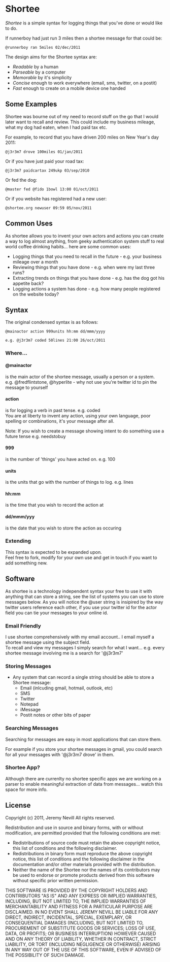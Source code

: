 # Shortee

*Shortee* is a simple syntax for logging things that you've done or would like to do.

If runnerboy had just run 3 miles then a shortee message for that could be:

    @runnerboy ran 5miles 02/dec/2011

The design aims for the Shortee syntax are: 

* *Readable* by a human
* *Parseable* by a computer
* *Memorable* by it's simplicity 
* *Concise* enough to work everywhere (email, sms, twitter, on a postit)
* *Fast* enough to create on a mobile device one handed

## Some Examples

Shortee was bourne out of my need to record stuff on the go that I would later want to recall and review.
This could include my business mileage, what my dog had eaten, when I had paid tax etc.

For example, to record that you have driven 200 miles on New Year's day 2011:

    @j3r3m7 drove 100miles 01/jan/2011

Or if you have just paid your road tax:

    @j3r3m7 paidcartax 249ukp 03/sep/2010

Or fed the dog:

    @master fed @fido 1bowl 13:00 01/oct/2011

Or if you website has registered had a new user:

    @shortee.org newuser 09:59 05/nov/2011

## Common Uses

As shortee allows you to invent your own actors and actions you can create a way to log almost anything, 
from geeky authentication system stuff to real world coffee drinking habits... here are some common uses:

* Logging things that you need to recall in the future - e.g. your business mileage over a month
* Reviewing things that you have done - e.g. when were my last three runs?
* Extracting trends on things that you have done - e.g. has the dog got his appetite back?
* Logging actions a system has done - e.g. how many people registered on the website today?
                                     
## Syntax

The original condensed syntax is as follows:

    @mainactor action 999units hh:mm dd/mmm/yyyy

    e.g. @j3r3m7 coded 50lines 21:00 26/oct/2011
    
### Where...

#### @mainactor
is the main actor of the shortee message, usually a person or a system.  
e.g. @fredflintstone, @hyperlite - why not use you're twitter id to pin the message to yourself

#### action
is for logging a verb in past tense. e.g. coded   
You are at liberty to invent any action, using your own language, poor spelling or combinations, it's your message after all.

Note: If you wish to create a message showing intent to do something use a future tense e.g. needstobuy

#### 999
is the number of 'things' you have acted on. e.g. 100

#### units
is the units that go with the number of things to log.  e.g. lines

#### hh:mm
is the time that you wish to record the action at

#### dd/mmm/yyy
is the date that you wish to store the action as occuring

### Extending

This syntax is expected to be expanded upon.  
Feel free to fork, modify for your own use and get in touch if you want to add something new.

## Software

As shortee is a technology independent syntax your free to use it with anything that can store a string, see the list of systems
you can use to store messages below.  As you will notice the @user string is insipired by the way twitter users reference each
other, if you use your twitter id for the actor field you can tie your messages to your online id.

### Email Friendly

I use shortee comprehensively with my email account..  I email myself a shortee message using the subject field.  
To recall and view my messages I simply search for what I want... e.g. every shortee message involving me is a search for '@j3r3m7'

### Storing Messages

* Any system that can record a single string should be able to store a Shortee message:
  * Email (inlcuding gmail, hotmail, outlook, etc)
  * SMS
  * Twitter
  * Notepad
  * iMessage
  * Postit notes or other bits of paper

### Searching Messages

Searching for messages are easy in most applications that can store them.

For example if you store your shortee messages in gmail, you could search for all your messages with '@j3r3m7 drove' in them.

### Shortee App?

Although there are currenlty no shortee specific apps we are working on a parser to enable 
meaningful extraction of data from messages... watch this space for more info.


## License

Copyright (c) 2011, Jeremy Nevill
All rights reserved.

Redistribution and use in source and binary forms, with or without
modification, are permitted provided that the following conditions are met:

  * Redistributions of source code must retain the above copyright notice, this list of conditions and the following disclaimer.
  * Redistributions in binary form must reproduce the above copyright notice, this list of conditions and the following disclaimer in the documentation and/or other materials provided with the distribution.
  * Neither the name of the Shortee nor the names of its contributors may be used to endorse or promote products derived from this software without specific prior written permission.

THIS SOFTWARE IS PROVIDED BY THE COPYRIGHT HOLDERS AND CONTRIBUTORS "AS IS" AND
ANY EXPRESS OR IMPLIED WARRANTIES, INCLUDING, BUT NOT LIMITED TO, THE IMPLIED
WARRANTIES OF MERCHANTABILITY AND FITNESS FOR A PARTICULAR PURPOSE ARE
DISCLAIMED. IN NO EVENT SHALL JEREMY NEVILL BE LIABLE FOR ANY
DIRECT, INDIRECT, INCIDENTAL, SPECIAL, EXEMPLARY, OR CONSEQUENTIAL DAMAGES
(INCLUDING, BUT NOT LIMITED TO, PROCUREMENT OF SUBSTITUTE GOODS OR SERVICES;
LOSS OF USE, DATA, OR PROFITS; OR BUSINESS INTERRUPTION) HOWEVER CAUSED AND
ON ANY THEORY OF LIABILITY, WHETHER IN CONTRACT, STRICT LIABILITY, OR TORT
(INCLUDING NEGLIGENCE OR OTHERWISE) ARISING IN ANY WAY OUT OF THE USE OF THIS
SOFTWARE, EVEN IF ADVISED OF THE POSSIBILITY OF SUCH DAMAGE.





